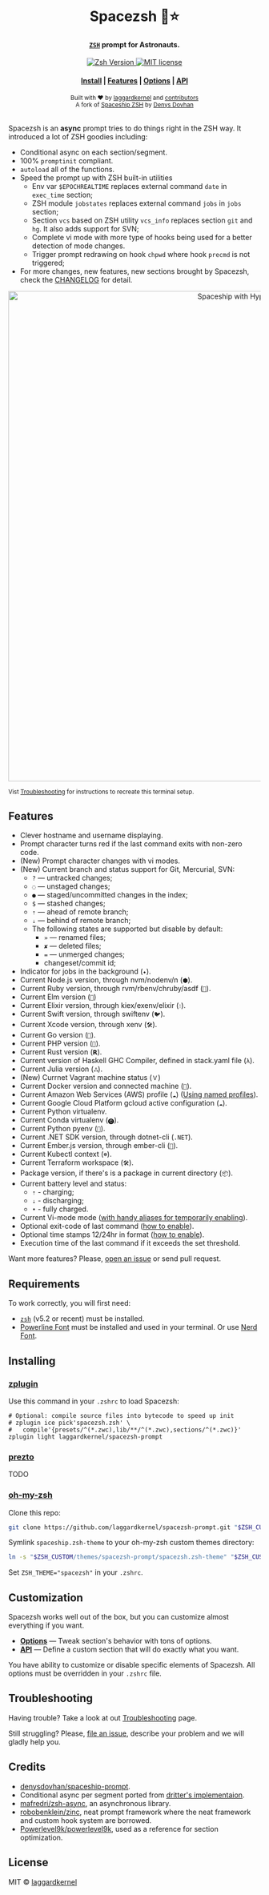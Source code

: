 <h1 align="center">
  <!-- <a href="https://github.com/laggardkernel/spacezsh-prompt">
    <img alt="space →~ prompt" src="https://cloud.githubusercontent.com/assets/3459374/21679181/46e24706-d34b-11e6-82ee-5efb3d2ba70f.png" width="400">
  </a> -->
  <br>Spacezsh 🚀⭐<br>
</h1>

<h4 align="center">
  <a href="http://zsh.org" target="_blank"><code>ZSH</code></a> prompt for Astronauts.
</h4>

<p align="center">
  <a href="http://zsh.org/">
    <img src="https://img.shields.io/badge/zsh-%3E%3Dv5.2-blue.svg"
      alt="Zsh Version" />
  </a>
  <a href="https://opensource.org/licenses/MIT">
    <img src="https://img.shields.io/badge/License-MIT-c34435.svg"
      alt="MIT license" />
  </a>
</p>

<div align="center">
  <h4>
    <a href="#installing">Install</a> |
    <a href="#features">Features</a> |
    <a href="./docs/Options.md">Options</a> |
    <a href="./docs/API.md">API</a>
  </h4>
</div>

<div align="center">
  <sub>Built with ❤︎ by
  <a href="https://github.com/laggardkernel">laggardkernel</a> and
  <a href="#contributors">contributors </a></sub>
  <br>
  <sub>A fork of <a href="https://github.com/denysdovhan/spaceship-prompt">Spaceship ZSH</a> by
  <a href="https://denysdovhan.com/">Denys Dovhan</a></sub>
</div>

<br>

Spacezsh is an **async** prompt tries to do things right in the ZSH way. It introduced a lot of ZSH goodies including:
- Conditional async on each section/segment.
- 100% `promptinit` compliant.
- `autoload` all of the functions.
- Speed the prompt up with ZSH built-in utilities
  - Env var `$EPOCHREALTIME` replaces external command `date` in `exec_time` section;
  - ZSH module `jobstates` replaces external command `jobs` in `jobs` section;
  - Section `vcs` based on ZSH utility `vcs_info` replaces section `git` and `hg`. It also adds support for SVN;
  - Complete vi mode with more type of hooks being used for a better detection of mode changes.
  - Trigger prompt redrawing on hook `chpwd` where hook `precmd` is not triggered;
- For more changes, new features, new sections brought by Spacezsh, check the [CHANGELOG](./CHANGELOG.md) for detail.

<p align="center">
  <img alt="Spaceship with Hyper and One Dark" src="https://user-images.githubusercontent.com/10276208/36086434-5de52ace-0ff2-11e8-8299-c67f9ab4e9bd.gif" width="980px">
</p>

<sub>Vist <a href="./docs/Troubleshooting.md#why-doesnt-my-prompt-look-like-the-preview">Troubleshooting</a> for instructions to recreate this terminal setup.</sub>

## Features

- Clever hostname and username displaying.
- Prompt character turns red if the last command exits with non-zero code.
- (New) Prompt character changes with vi modes.
- (New) Current branch and status support for Git, Mercurial, SVN:
  - `?` — untracked changes;
  - `◌` — unstaged changes;
  - `●` — staged/uncommitted changes in the index;
  - `$` — stashed changes;
  - `⇡` — ahead of remote branch;
  - `⇣` — behind of remote branch;
  - The following states are supported but disable by default:
    - `»` — renamed files;
    - `✘` — deleted files;
    - `=` — unmerged changes;
    - changeset/commit id;
- Indicator for jobs in the background (`✦`).
- Current Node.js version, through nvm/nodenv/n (`⬢`).
- Current Ruby version, through rvm/rbenv/chruby/asdf (`💎`).
- Current Elm version (`🌳`)
- Current Elixir version, through kiex/exenv/elixir (`💧`).
- Current Swift version, through swiftenv (`🐦`).
- Current Xcode version, through xenv (`🛠`).
- Current Go version (`🐹`).
- Current PHP version (`🐘`).
- Current Rust version (`𝗥`).
- Current version of Haskell GHC Compiler, defined in stack.yaml file (`λ`).
- Current Julia version (`ஃ`).
- (New) Currnet Vagrant machine status (`Ｖ`)
- Current Docker version and connected machine (`🐳`).
- Current Amazon Web Services (AWS) profile (`☁️`) ([Using named profiles](http://docs.aws.amazon.com/cli/latest/userguide/cli-multiple-profiles.html)).
- Current Google Cloud Platform gcloud active configuration (`☁️`).
- Current Python virtualenv.
- Current Conda virtualenv (`🅒`).
- Current Python pyenv (`🐍`).
- Current .NET SDK version, through dotnet-cli (`.NET`).
- Current Ember.js version, through ember-cli (`🐹`).
- Current Kubectl context (`☸️`).
- Current Terraform workspace (`🛠`).
- Package version, if there's is a package in current directory (`📦`).
- Current battery level and status:
  - `⇡` - charging;
  - `⇣` - discharging;
  - `•` - fully charged.
- Current Vi-mode mode ([with handy aliases for temporarily enabling](./docs/Options.md#vi-mode-vi_mode)).
- Optional exit-code of last command ([how to enable](./docs/Options.md#exit-code-exit_code)).
- Optional time stamps 12/24hr in format ([how to enable](./docs/Options.md#time-time)).
- Execution time of the last command if it exceeds the set threshold.

Want more features? Please, [open an issue](https://github.com/laggardkernel/spacezsh-prompt/issues/new/choose) or send pull request.

## Requirements

To work correctly, you will first need:

- [`zsh`](http://www.zsh.org/) (v5.2 or recent) must be installed.
- [Powerline Font][powerline] must be installed and used in your terminal. Or use [Nerd Font][nerd-fonts].

## Installing

### [zplugin]
Use this command in your `.zshrc` to load Spacezsh:

```shell
# Optional: compile source files into bytecode to speed up init
# zplugin ice pick'spacezsh.zsh' \
#   compile'{presets/^(*.zwc),lib/**/^(*.zwc),sections/^(*.zwc)}'
zplugin light laggardkernel/spacezsh-prompt
```

### [prezto]

TODO

### [oh-my-zsh]

Clone this repo:

```zsh
git clone https://github.com/laggardkernel/spacezsh-prompt.git "$ZSH_CUSTOM/themes/spacezsh-prompt" --depth=1
```

Symlink `spaceship.zsh-theme` to your oh-my-zsh custom themes directory:

```zsh
ln -s "$ZSH_CUSTOM/themes/spacezsh-prompt/spacezsh.zsh-theme" "$ZSH_CUSTOM/themes/spacezsh.zsh-theme"
```

Set `ZSH_THEME="spacezsh"` in your `.zshrc`.

## Customization

Spacezsh works well out of the box, but you can customize almost everything if you want.

- [**Options**](./docs/Options.md) — Tweak section's behavior with tons of options.
- [**API**](./docs/API.md) — Define a custom section that will do exactly what you want.

You have ability to customize or disable specific elements of Spacezsh. All options must be overridden in your `.zshrc` file.

## Troubleshooting

Having trouble? Take a look at out [Troubleshooting](./docs/Troubleshooting.md) page.

Still struggling? Please, [file an issue](https://github.com/laggardkernel/spacezsh-prompt/issues/new/choose), describe your problem and we will gladly help you.

## Credits

- [denysdovhan/spaceship-prompt](https://github.com/denysdovhan/spaceship-prompt).
- Conditional async per segment ported from [dritter's implementaion](https://github.com/bhilburn/powerlevel9k/pull/1176).
- [mafredri/zsh-async](https://github.com/mafredri/zsh-async), an asynchronous library.
- [robobenklein/zinc](https://github.com/robobenklein/zinc), neat prompt framework where the neat framework and custom hook system are borrowed.
- [Powerlevel9k/powerlevel9k](https://github.com/Powerlevel9k/powerlevel9k), used as a reference for section optimization.

## License

MIT © [laggardkernel](https://github.com/laggardkernel)

<!-- References -->

[oh-my-zsh]: http://ohmyz.sh/
[prezto]: https://github.com/sorin-ionescu/prezto
[zplugin]: https://github.com/zdharma/zplugin/
[nerd-fonts]: https://github.com/ryanoasis/nerd-fonts
[powerline]: https://github.com/powerline/fonts
